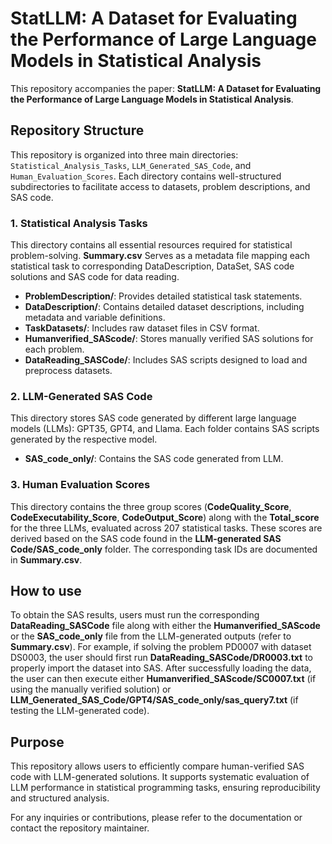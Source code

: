 # StatLLM: A Dataset for Evaluating the Performance of Large Language Models in Statistical Analysis

This repository accompanies the paper:  **StatLLM: A Dataset for Evaluating the Performance of Large Language Models in Statistical Analysis**.

## Repository Structure

This repository is organized into three main directories: `Statistical_Analysis_Tasks`, `LLM_Generated_SAS_Code`, and `Human_Evaluation_Scores`. Each directory contains well-structured subdirectories to facilitate access to datasets, problem descriptions, and SAS code.

### 1. Statistical Analysis Tasks

This directory contains all essential resources required for statistical problem-solving. **Summary.csv** Serves as a metadata file mapping each statistical task to corresponding DataDescription, DataSet, SAS code solutions and SAS code for data reading.

- **ProblemDescription/**: Provides detailed statistical task statements.
- **DataDescription/**: Contains detailed dataset descriptions, including metadata and variable definitions.
- **TaskDatasets/**: Includes raw dataset files in CSV format.
- **Humanverified_SAScode/**: Stores manually verified SAS solutions for each problem.
- **DataReading_SASCode/**: Includes SAS scripts designed to load and preprocess datasets.

### 2. LLM-Generated SAS Code

This directory stores SAS code generated by different large language models (LLMs): GPT35, GPT4, and Llama. Each folder contains SAS scripts generated by the respective model.
  - **SAS_code_only/**: Contains the SAS code generated from LLM.


### 3. Human Evaluation Scores
This directory contains the three group scores (**CodeQuality_Score**, **CodeExecutability_Score**, **CodeOutput_Score**) along with the **Total_score** for the three LLMs, evaluated across 207 statistical tasks. These scores are derived based on the SAS code found in the **LLM-generated SAS Code/SAS_code_only** folder. The corresponding task IDs are documented in **Summary.csv**.

## How to use

To obtain the SAS results, users must run the corresponding **DataReading_SASCode** file along with either the **Humanverified_SAScode** or the **SAS_code_only** file from the LLM-generated outputs (refer to **Summary.csv**). For example, if solving the problem PD0007 with dataset DS0003, the user should first run **DataReading_SASCode/DR0003.txt** to properly import the dataset into SAS. After successfully loading the data, the user can then execute either **Humanverified_SAScode/SC0007.txt** (if using the manually verified solution) or **LLM_Generated_SAS_Code/GPT4/SAS_code_only/sas_query7.txt** (if testing the LLM-generated code).

## Purpose

This repository allows users to efficiently compare human-verified SAS code with LLM-generated solutions. It supports systematic evaluation of LLM performance in statistical programming tasks, ensuring reproducibility and structured analysis.

For any inquiries or contributions, please refer to the documentation or contact the repository maintainer.
